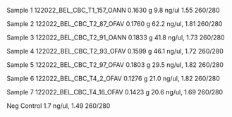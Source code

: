 Sample 1
	122022_BEL_CBC_T1_157_OANN
	 0.1630 g
	9.8 ng/ul
	1.55 260/280
	  
Sample 2
	122022_BEL_CBC_T2_87_OFAV
	   0.1760 g
	 62.2 ng/ul, 
	1.81 260/280
	  
Sample 3
	122022_BEL_CBC_T2_91_OANN
	   0.1833 g
	  41.8 ng/ul, 
	  1.73 260/280
	 
Sample 4
	122022_BEL_CBC_T2_93_OFAV
	   0.1599 g
	  46.1 ng/ul, 
	1.72 260/280
	 
Sample 5
	122022_BEL_CBC_T2_97_OFAV
	   0.1803 g
	  29.5 ng/ul, 
	  1.82 260/280
	 
Sample 6
	122022_BEL_CBC_T4_2_OFAV
	   0.1276 g
	  21.0 ng/ul, 
	 1.82 260/280
	  
Sample 7
	122022_BEL_CBC_T4_16_OFAV
	0.1423 g
	20.6 ng/ul, 
	1.69 260/280
	 
	  
Neg Control 
	1.7 ng/ul,
	1.49 260/280